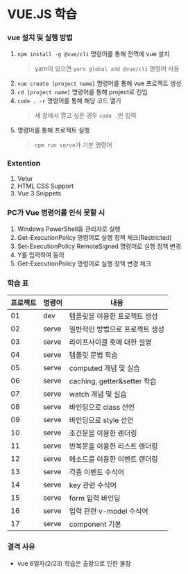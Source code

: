 # VUE.JS 학습

### vue 설치 및 실행 방법
1. ```npm install -g @vue/cli``` 명령어를 통해 전역에 vue 설치
    > yarn이 있으면 ```yarn global add @vue/cli``` 명령어 사용
2. ```vue create [project name]``` 명령어를 통해 vue 프로젝트 생성
3. ```cd [project name]``` 명령어를 통해 project로 진입
4. ```code . -r``` 명령어를 통해 해당 코드 열기
    > 새 창에서 열고 싶은 경우 ```code .```만 입력
5. 명령어를 통해 프로젝트 실행
    > ```npm run serve```가 기본 명령어

### Extention
1. Vetur
2. HTML CSS Support
3. Vue 3 Snippets

### PC가 Vue 명령어를 인식 못할 시
1. Windows PowerShell을 관리자로 실행
2. Get-ExecutionPolicy 명령어로 실행 정책 체크(Restricted)
3. Set-ExecutionPolicy RemoteSigned 명령어로 실행 정책 변경
4. Y를 입력하여 동의
5. Get-ExecutionPolicy 명령어로 실행 정책 변경 체크

### 학습 표
프로젝트 | 명령어 | 내용 
-- | -- | --
01 | dev | 템플릿을 이용한 프로젝트 생성
02 | serve | 일반적인 방법으로 프로젝트 생성
03 | serve | 라이프사이클 훅에 대한 설명
04 | serve | 템플릿 문법 학습
05 | serve | computed 개념 및 실습
06 | serve | caching, getter&setter 학습
07 | serve | watch 개념 및 실습
08 | serve | 바인딩으로 class 선언
09 | serve | 바인딩으로 style 선언
10 | serve | 조건문을 이용한 렌더링
11 | serve | 반복문을 이용한 리스트 렌더링
12 | serve | 메소드를 이용한 이벤트 렌더링
13 | serve | 각종 이벤트 수식어
14 | serve | key 관련 수식어
15 | serve | form 입력 바인딩
16 | serve | 입력 관련 v-model 수식어
17 | serve | component 기본

### 결격 사유
* vue 6일차(2/23) 학습은 출장으로 인한 불참